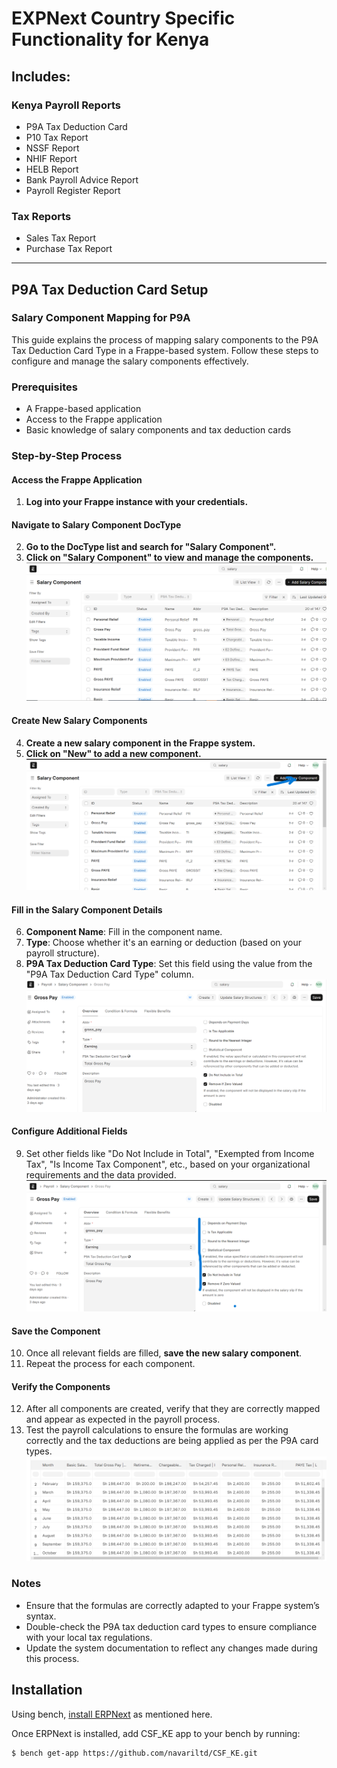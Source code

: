 # EXPNext Country Specific Functionality for Kenya

## Includes:

### Kenya Payroll Reports

- P9A Tax Deduction Card
- P10 Tax Report
- NSSF Report
- NHIF Report
- HELB Report
- Bank Payroll Advice Report
- Payroll Register Report

### Tax Reports

- Sales Tax Report
- Purchase Tax Report

---

## P9A Tax Deduction Card Setup

### Salary Component Mapping for P9A

This guide explains the process of mapping salary components to the P9A Tax Deduction Card Type in a Frappe-based system. Follow these steps to configure and manage the salary components effectively.

### Prerequisites

- A Frappe-based application
- Access to the Frappe application
- Basic knowledge of salary components and tax deduction cards

### Step-by-Step Process

#### Access the Frappe Application

1. **Log into your Frappe instance with your credentials.**

#### Navigate to Salary Component DocType

2. **Go to the DocType list and search for "Salary Component".**
3. **Click on "Salary Component" to view and manage the components.**
   ![Salary Component](image.png)

#### Create New Salary Components

4. **Create a new salary component in the Frappe system.**
5. **Click on "New" to add a new component.**
   ![New Salary Component](image-2.png)

#### Fill in the Salary Component Details

6. **Component Name**: Fill in the component name.
7. **Type**: Choose whether it's an earning or deduction (based on your payroll structure).
8. **P9A Tax Deduction Card Type**: Set this field using the value from the "P9A Tax Deduction Card Type" column.
   ![Component Details](image-1.png)

#### Configure Additional Fields

9. Set other fields like "Do Not Include in Total", "Exempted from Income Tax", "Is Income Tax Component", etc., based on your organizational requirements and the data provided.
   ![Additional Fields](image-3.png)

#### Save the Component

10. Once all relevant fields are filled, **save the new salary component**.
11. Repeat the process for each component.

#### Verify the Components

12. After all components are created, verify that they are correctly mapped and appear as expected in the payroll process.
13. Test the payroll calculations to ensure the formulas are working correctly and the tax deductions are being applied as per the P9A card types.
    ![Verify Components](image-4.png)

### Notes

- Ensure that the formulas are correctly adapted to your Frappe system’s syntax.
- Double-check the P9A tax deduction card types to ensure compliance with your local tax regulations.
- Update the system documentation to reflect any changes made during this process.

## Installation

Using bench, [install ERPNext](https://github.com/frappe/bench#installation) as mentioned here.

Once ERPNext is installed, add CSF_KE app to your bench by running:

```sh
$ bench get-app https://github.com/navariltd/CSF_KE.git
